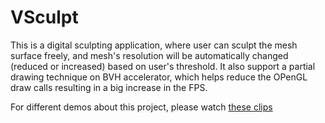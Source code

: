 # VSculpt
This is a digital sculpting application, where user can sculpt the mesh surface freely, and mesh's resolution will be automatically changed (reduced or increased) based on user's threshold. It also support a partial drawing technique on BVH accelerator, which helps reduce the OPenGL draw calls resulting in a big increase in the FPS.

For different demos about this project, please watch [these clips](https://www.youtube.com/playlist?list=PLkLcpRjubtMfBnvqnge646SncXCaHWqBJ)
